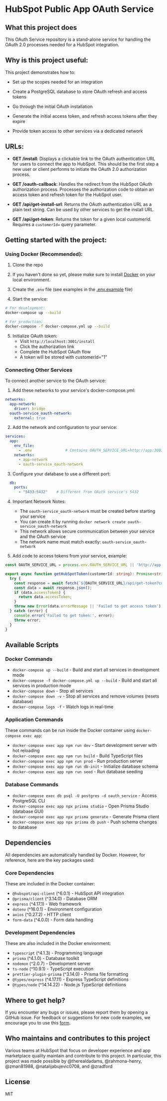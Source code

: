 # HubSpot Public App OAuth Service

## What this project does

This OAuth Service repository is a stand-alone service for handling the OAuth 2.0 processes needed for a HubSpot integration.

## Why is this project useful:

This project demonstrates how to:

 - Set up the scopes needed for an integration

 - Create a PostgreSQL database to store OAuth refresh and access tokens

 - Go through the initial OAuth installation

 - Generate the initial access token, and refresh access tokens after they expire

 - Provide token access to other services via a dedicated network

## URLs:

 - **GET /install**: Displays a clickable link to the OAuth authentication URL for users to connect the app to HubSpot. This should be the first step a new user or client performs to initiate the OAuth 2.0 authorization process.

 - **GET /oauth-callback**: Handles the redirect from the HubSpot OAuth authorization process. Processes the authorization code to obtain an access token and refresh token for the HubSpot user.

  - **GET /api/get-install-url**: Returns the OAuth authentication URL as a plain text string. Can be used by other services to get the install URL.

  - **GET /api/get-token**: Returns the token for a given local customerId. Requires a `customerId=` query parameter.

## Getting started with the project:

### Using Docker (Recommended):

1. Clone the repo

2. If you haven't done so yet, please make sure to install [Docker](https://www.docker.com/get-started/) on your local environment.

3. Create the `.env` file (see examples in the [.env.example](./.env.example) file)

4. Start the service:
```bash
# For development:
docker-compose up --build

# For production:
docker-compose -f docker-compose.yml up --build
```

5. Initialize OAuth token:
   - Visit `http://localhost:3001/install`
   - Click the authorization link
   - Complete the HubSpot OAuth flow
   - A token will be stored with customerId="1"

### Connecting Other Services

To connect another service to the OAuth service:

1. Add these networks to your service's docker-compose.yml:
```yaml
networks:
  app-network:
    driver: bridge
  oauth-service_oauth-network:
    external: true
```

2. Add the network and configuration to your service:
```yaml
services:
  app:
    env_file:
      - .env               # Contains OAUTH_SERVICE_URL=http://app:3001
    networks:
      - app-network
      - oauth-service_oauth-network
```

3. Configure your database to use a different port:
```yaml
  db:
    ports:
      - "5433:5432"    # Different from OAuth service's 5432
```

4. Important Network Notes:
   - The `oauth-service_oauth-network` must be created before starting your service
   - You can create it by running `docker network create oauth-service_oauth-network`
   - This network allows secure communication between your service and the OAuth service
   - The network name must match exactly: `oauth-service_oauth-network`

5. Add code to access tokens from your service, example:
```typescript
const OAUTH_SERVICE_URL = process.env.OAUTH_SERVICE_URL || 'http://app:3001';

export async function getHubSpotToken(customerId: string): Promise<string> {
  try {
    const response = await fetch(`${OAUTH_SERVICE_URL}/api/get-token?customerId=${customerId}`);
    const data = await response.json();
    if (data.accessToken) {
      return data.accessToken;
    }
    throw new Error(data.errorMessage || 'Failed to get access token');
  } catch (error) {
    console.error('Failed to get token:', error);
    throw error;
  }
}
```


## Available Scripts

### Docker Commands
- `docker-compose up --build` - Build and start all services in development mode
- `docker-compose -f docker-compose.yml up --build` - Build and start all services in production mode
- `docker-compose down` - Stop all services
- `docker-compose down -v` - Stop all services and remove volumes (resets database)
- `docker-compose logs -f` - Watch logs in real-time

### Application Commands
These commands can be run inside the Docker container using `docker-compose exec app`:
- `docker-compose exec app npm run dev` - Start development server with hot reloading
- `docker-compose exec app npm run build` - Build TypeScript files
- `docker-compose exec app npm run prod` - Run production server
- `docker-compose exec app npm run db-init` - Initialize database schema
- `docker-compose exec app npm run seed` - Run database seeding

### Database Commands
- `docker-compose exec db psql -U postgres -d oauth_service` - Access PostgreSQL CLI
- `docker-compose exec app npx prisma studio` - Open Prisma Studio (database GUI)
- `docker-compose exec app npx prisma generate` - Generate Prisma client
- `docker-compose exec app npx prisma db push` - Push schema changes to database

## Dependencies

All dependencies are automatically handled by Docker. However, for reference, here are the key packages used:

### Core Dependencies
These are included in the Docker container:
- `@hubspot/api-client` (^6.0.1) - HubSpot API integration
- `@prisma/client` (^3.14.0) - Database ORM
- `express` (^4.17.1) - Web framework
- `dotenv` (^16.0.1) - Environment configuration
- `axios` (^0.27.2) - HTTP client
- `form-data` (^4.0.0) - Form data handling

### Development Dependencies
These are also included in the Docker environment:
- `typescript` (^4.1.3) - Programming language
- `prisma` (^4.1.0) - Database toolkit
- `nodemon` (^2.0.7) - Development server
- `ts-node` (^10.9.1) - TypeScript execution
- `prettier-plugin-prisma` (^3.14.0) - Prisma file formatting
- `@types/express` (^4.17.11) - Express TypeScript definitions
- `@types/node` (^14.14.22) - Node.js TypeScript definitions

## Where to get help?

If you encounter any bugs or issues, please report them by opening a GitHub issue. For feedback or suggestions for new code examples, we encourage you to use this [form](https://survey.hsforms.com/1RT0f09LSTHuflzNtMbr2jA96it).

## Who maintains and contributes to this project

Various teams at HubSpot that focus on developer experience and app marketplace quality maintain and contribute to this project. In particular, this project was made possible by @therealdadams, @rahmona-henry, @zman81988, @natalijabujevic0708, and @zradford

## License

MIT
